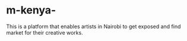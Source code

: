 # m-kenya-
This is a platform that enables artists in Nairobi to get exposed and find market for their creative works.
